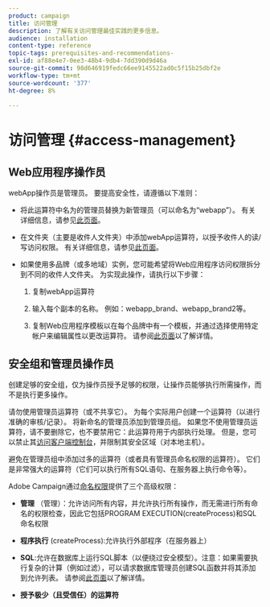 ```yaml
---
product: campaign
title: 访问管理
description: 了解有关访问管理最佳实践的更多信息。
audience: installation
content-type: reference
topic-tags: prerequisites-and-recommendations-
exl-id: af88e4e7-0ee3-48b4-9db4-7dd390d9d46a
source-git-commit: 98d646919fedc66ee9145522ad0c5f15b25dbf2e
workflow-type: tm+mt
source-wordcount: '377'
ht-degree: 8%

---
```


# 访问管理 {#access-management}

## Web应用程序操作员

webApp操作员是管理员。 要提高安全性，请遵循以下准则：

* 将此运算符中名为的管理员替换为新管理员（可以命名为“webapp”）。 有关详细信息，请参见[此页面](../../platform/using/access-management.md)。

* 在文件夹（主要是收件人文件夹）中添加webApp运算符，以授予收件人的读/写访问权限。 有关详细信息，请参见[此页面](../../platform/using/access-management.md)。

* 如果使用多品牌（或多地域）实例，您可能希望将Web应用程序访问权限拆分到不同的收件人文件夹。 为实现此操作，请执行以下步骤：

   1. 复制webApp运算符

   1. 输入每个副本的名称。 例如：webapp_brand、webapp_brand2等。

   1. 复制Web应用程序模板以在每个品牌中有一个模板，并通过选择使用特定帐户来编辑属性以更改运算符。  请参阅[此页面](../../web/using/defining-web-forms-properties.md)以了解详情。

## 安全组和管理员操作员

创建足够的安全组，仅为操作员授予足够的权限，让操作员能够执行所需操作，而不是执行更多操作。

请勿使用管理员运算符（或不共享它）。 为每个实际用户创建一个运算符（以进行准确的审核/记录）。 将新命名的管理员添加到管理员组。 如果您不使用管理员运算符，请不要删除它，也不要禁用它：此运算符用于内部执行处理。 但是，您可以禁止其[访问客户端控制台](../../platform/using/access-management.md)，并限制其安全区域（对本地主机）。

避免在管理员组中添加过多的运算符（或者具有管理员命名权限的运算符）。 它们是非常强大的运算符（它们可以执行所有SQL语句、在服务器上执行命令等）。

Adobe Campaign通过[命名权限](../../platform/using/access-management.md#named-rights)提供了三个高级权限：

* **管理** （管理）：允许访问所有内容，并允许执行所有操作，而无需进行所有命名的权限检查，因此它包括PROGRAM EXECUTION(createProcess)和SQL命名权限

* **程序执行** (createProcess):允许执行外部程序（在服务器上）

* **SQL**:允许在数据库上运行SQL脚本（以便绕过安全模型）。注意：如果需要执行复杂的计算（例如过滤），可以请求数据库管理员创建SQL函数并将其添加到允许列表。 请参阅[此页面](../../installation/using/scripting-coding-guidelines.md)以了解详情。

* **授予极少（且受信任）的运算符**
